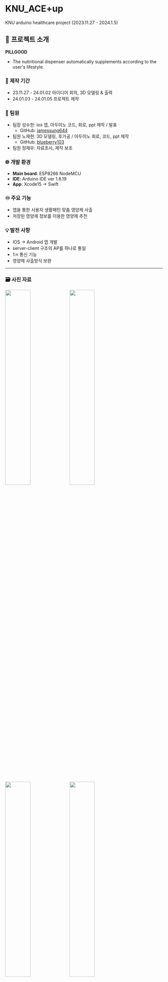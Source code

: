   # KNU_ACE+up
KNU arduino healthcare project (2023.11.27 - 2024.1.5)


## 📑 프로젝트 소개 
**PILLGOOD**
- The nutiritional dispenser automatically supplements according to the user's lifestyle.


### 📅 제작 기간
- 23.11.27 - 24.01.02 아이디어 회의, 3D 모델링 & 출력
- 24.01.03 - 24.01.05 프로젝트 제작


### 🔗 팀원 
- 팀장 성수한: ios 앱, 아두이노 코드, 회로, ppt 제작 / 발표
  + GitHub: [jamessung644](https://github.com/jamessung644, "google link")
- 팀원 노재현: 3D 모델링, 후가공 / 아두이노 회로, 코드, ppt 제작
  + GitHub: [blueberry103](https://github.com/blueberry103, "google link")
- 팀원 정재우: 자료조사, 제작 보조


### 🌐 개발 환경
- **Main board**: ESP8266 NodeMCU
- **IDE**: Arduino IDE ver 1.8.19
- **App**: Xcode15 -> Swift


   
### ♾️ 주요 기능
- 앱을 통한 사용자 생활패턴 맞춤 영양제 사출
- 저장된 영양제 정보를 이용한 영양제 추천


### 💡 발전 사항
- IOS -> Android 앱 개발
- server-client 구조의 AP를 하나로 통일
- 1:n 통신 기능
- 영양제 사출방식 보완


- - - 

### 🗃️ 사진 자료

<p align="left" width="100%">
    <img width="40%" src="https://github.com/blueberry103/KNU_ACE-up/assets/155829897/df492488-a349-47ec-8afa-3ffda04c3d23"> 
    <img width="40%" src="https://github.com/blueberry103/KNU_ACE-up/assets/155829897/bb0a8c56-604e-465a-9b34-2c7dea0f9485"> 
</p>
<p align="left" width="80%">
    <img width="40%" src="https://github.com/blueberry103/KNU_ACE-up/assets/155829897/11093e5d-db02-424b-ada3-ac9507fb4959"> 
    <img width="40%" src="https://github.com/blueberry103/KNU_ACE-up/assets/155829897/8f947f95-fb9c-49e0-baec-d78c038bd839"> 
</p>

### 🎬 영상 자료
**Button Test**

https://github.com/blueberry103/KNU_ACE-up/assets/155829897/c90e8775-5150-4d7b-b359-40e150f48c0e

**Button Demonstration**

https://github.com/blueberry103/KNU_ACE-up/assets/155829897/db211b72-e06b-4d59-ad4d-97dc57b8dd1c

**App Demonstration**

https://github.com/blueberry103/KNU_ACE-up/assets/155829897/d07096c2-1ada-449c-9fc5-c1a816eda8a6

**Setting the time with APP and the pill spills**

https://github.com/blueberry103/KNU_ACE-up/assets/155829897/102da755-b50c-4a29-a90f-509241b018d9


### 📑 기타
<p align="left" width="100%">
    <img width="25%" src="https://github.com/blueberry103/KNU_ACE-up/assets/155829897/10da608a-5190-4051-907f-dd358a768872"> 
    <img width="25%" src="https://github.com/blueberry103/KNU_ACE-up/assets/155829897/0fd62361-7398-4204-a279-293ac789bacd"> 
    <img width="25%" src="https://github.com/blueberry103/KNU_ACE-up/assets/155829897/2a386ce9-2d6e-41fa-83d0-7414891f04b3"> 
</p>



